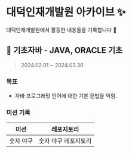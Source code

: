 # 대덕인재개발원 아카이브 ✨

대덕인재개발원에서 활동한 내용들을 기록합니다 📝

## 🌱 기초자바 - JAVA, ORACLE 기초

> 2024.02.01 ~ 2024.03.30

### 목표

- 자바 프로그래밍 언어에 대한 기본 문법을 익힘.

### 미션 기록

| 미션                        | 레포지토리                                                                                    |
| --------------------------- | --------------------------------------------------------------------------------------------- |
| 숫자 야구                   | 숫자 야구 레포지토리             |

